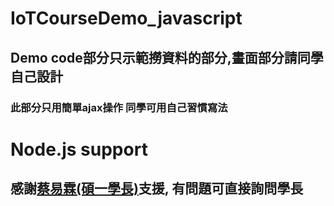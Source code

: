 # IoTCourseDemo_javascript
## Demo code部分只示範撈資料的部分,畫面部分請同學自己設計
### 此部分只用簡單ajax操作 同學可用自己習慣寫法

# Node.js support
## 感謝[蔡易霖(碩一學長)](https://https://github.com/andy6804tw)支援, 有問題可直接詢問學長
